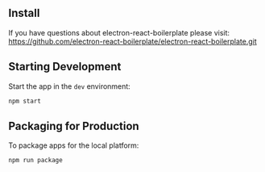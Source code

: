 ## Install

If you have questions about electron-react-boilerplate please visit: https://github.com/electron-react-boilerplate/electron-react-boilerplate.git

## Starting Development

Start the app in the `dev` environment:

```bash
npm start
```

## Packaging for Production

To package apps for the local platform:

```bash
npm run package
```

